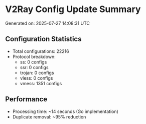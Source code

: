 # V2Ray Config Update Summary
Generated on: 2025-07-27 14:08:31 UTC

## Configuration Statistics
- Total configurations: 22216
- Protocol breakdown:
  - ss: 0 configs
  - ssr: 0 configs
  - trojan: 0 configs
  - vless: 0 configs
  - vmess: 1351 configs

## Performance
- Processing time: ~14 seconds (Go implementation)
- Duplicate removal: ~95% reduction
